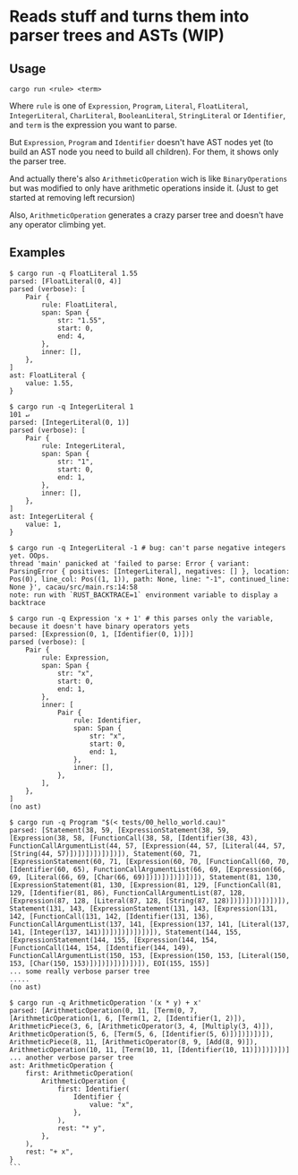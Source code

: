 # Reads stuff and turns them into parser trees and ASTs (WIP)

## Usage

```console
cargo run <rule> <term>
```

Where `rule` is one of `Expression`, `Program`, `Literal`, `FloatLiteral`, `IntegerLiteral`, `CharLiteral`, `BooleanLiteral`, `StringLiteral` or `Identifier`, and `term` is the expression you want to parse.

But `Expression`, `Program` and `Identifier` doesn't have AST nodes yet (to build an AST node you need to build all children). For them, it shows only the parser tree.

And actually there's also `ArithmeticOperation` wich is like `BinaryOperations` but was modified to only have arithmetic operations inside it. (Just to get started at removing left recursion)

Also, `ArithmeticOperation` generates a crazy parser tree and doesn't have any operator climbing yet.

## Examples

```console
$ cargo run -q FloatLiteral 1.55
parsed: [FloatLiteral(0, 4)]
parsed (verbose): [
    Pair {
        rule: FloatLiteral,
        span: Span {
            str: "1.55",
            start: 0,
            end: 4,
        },
        inner: [],
    },
]
ast: FloatLiteral {
    value: 1.55,
}

```

```console
$ cargo run -q IntegerLiteral 1                                                                                                      101 ↵
parsed: [IntegerLiteral(0, 1)]
parsed (verbose): [
    Pair {
        rule: IntegerLiteral,
        span: Span {
            str: "1",
            start: 0,
            end: 1,
        },
        inner: [],
    },
]
ast: IntegerLiteral {
    value: 1,
}

```

```console
$ cargo run -q IntegerLiteral -1 # bug: can't parse negative integers yet. OOps.
thread 'main' panicked at 'failed to parse: Error { variant: ParsingError { positives: [IntegerLiteral], negatives: [] }, location: Pos(0), line_col: Pos((1, 1)), path: None, line: "-1", continued_line: None }', cacau/src/main.rs:14:58
note: run with `RUST_BACKTRACE=1` environment variable to display a backtrace
```

```console
$ cargo run -q Expression 'x + 1' # this parses only the variable, because it doesn't have binary operators yets
parsed: [Expression(0, 1, [Identifier(0, 1)])]
parsed (verbose): [
    Pair {
        rule: Expression,
        span: Span {
            str: "x",
            start: 0,
            end: 1,
        },
        inner: [
            Pair {
                rule: Identifier,
                span: Span {
                    str: "x",
                    start: 0,
                    end: 1,
                },
                inner: [],
            },
        ],
    },
]
(no ast)
```

```console
$ cargo run -q Program "$(< tests/00_hello_world.cau)"
parsed: [Statement(38, 59, [ExpressionStatement(38, 59, [Expression(38, 58, [FunctionCall(38, 58, [Identifier(38, 43), FunctionCallArgumentList(44, 57, [Expression(44, 57, [Literal(44, 57, [String(44, 57)])])])])])])]), Statement(60, 71, [ExpressionStatement(60, 71, [Expression(60, 70, [FunctionCall(60, 70, [Identifier(60, 65), FunctionCallArgumentList(66, 69, [Expression(66, 69, [Literal(66, 69, [Char(66, 69)])])])])])])]), Statement(81, 130, [ExpressionStatement(81, 130, [Expression(81, 129, [FunctionCall(81, 129, [Identifier(81, 86), FunctionCallArgumentList(87, 128, [Expression(87, 128, [Literal(87, 128, [String(87, 128)])])])])])])]), Statement(131, 143, [ExpressionStatement(131, 143, [Expression(131, 142, [FunctionCall(131, 142, [Identifier(131, 136), FunctionCallArgumentList(137, 141, [Expression(137, 141, [Literal(137, 141, [Integer(137, 141)])])])])])])]), Statement(144, 155, [ExpressionStatement(144, 155, [Expression(144, 154, [FunctionCall(144, 154, [Identifier(144, 149), FunctionCallArgumentList(150, 153, [Expression(150, 153, [Literal(150, 153, [Char(150, 153)])])])])])])]), EOI(155, 155)]
... some really verbose parser tree
.....
(no ast)
```

````console
$ cargo run -q ArithmeticOperation '(x * y) + x'
parsed: [ArithmeticOperation(0, 11, [Term(0, 7, [ArithmeticOperation(1, 6, [Term(1, 2, [Identifier(1, 2)]), ArithmeticPiece(3, 6, [ArithmeticOperator(3, 4, [Multiply(3, 4)]), ArithmeticOperation(5, 6, [Term(5, 6, [Identifier(5, 6)])])])])]), ArithmeticPiece(8, 11, [ArithmeticOperator(8, 9, [Add(8, 9)]), ArithmeticOperation(10, 11, [Term(10, 11, [Identifier(10, 11)])])])])]
... another verbose parser tree
ast: ArithmeticOperation {
    first: ArithmeticOperation(
        ArithmeticOperation {
            first: Identifier(
                Identifier {
                    value: "x",
                },
            ),
            rest: "* y",
        },
    ),
    rest: "+ x",
}
```
````
